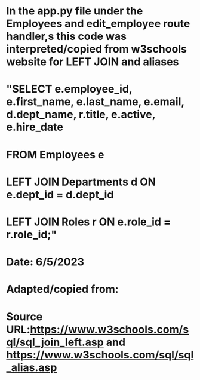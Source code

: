 # In the app.py file under the Employees and edit_employee route handler,s this code was interpreted/copied from w3schools website for LEFT JOIN and aliases
# "SELECT e.employee_id, e.first_name, e.last_name, e.email, d.dept_name, r.title, e.active, e.hire_date 
#  FROM Employees e 
#  LEFT JOIN Departments d ON e.dept_id = d.dept_id 
#  LEFT JOIN Roles r ON e.role_id = r.role_id;"
# Date: 6/5/2023
# Adapted/copied from:
# Source URL:https://www.w3schools.com/sql/sql_join_left.asp  and  https://www.w3schools.com/sql/sql_alias.asp

